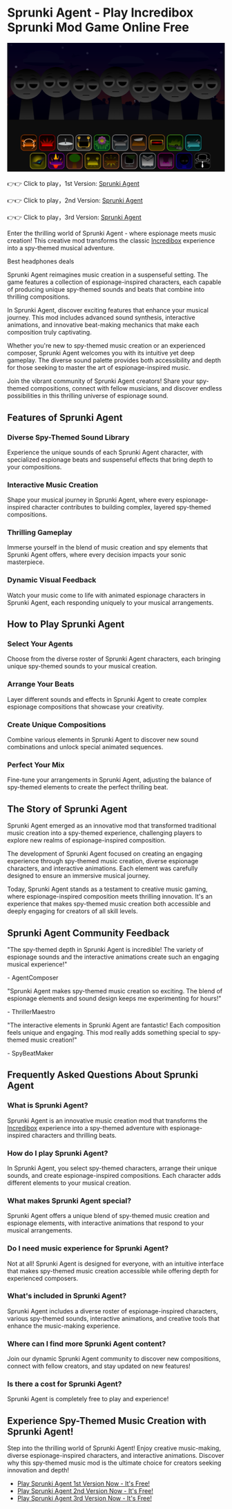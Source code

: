 # Sprunki Agent - Play Incredibox Sprunki Mod Game Online Free

![Sprunki Agent](https://raw.githubusercontent.com/sprunkiscrunkly/sprunki-agent/refs/heads/main/sprunki-agent.png "Sprunki Agent")

👉👉 Click to play，1st Version: [Sprunki Agent](https://sprunksters.com/sprunki-agent/ "Sprunki Agent")

👉👉 Click to play，2nd Version: [Sprunki Agent](https://sprunkiscrunkly.com/sprunki-agent/ "Sprunki Agent")

👉👉 Click to play，3rd Version: [Sprunki Agent](https://sprunkipyramixed.com/sprunki-agent/ "Sprunki Agent")

Enter the thrilling world of Sprunki Agent - where espionage meets music creation! This creative mod transforms the classic [ Incredibox](https://sprunkipyramixed.com/sprunki-agent/#) experience into a spy-themed musical adventure.

Best headphones deals



Sprunki Agent reimagines music creation in a suspenseful setting. The game features a collection of espionage-inspired characters, each capable of producing unique spy-themed sounds and beats that combine into thrilling compositions.

In Sprunki Agent, discover exciting features that enhance your musical journey. This mod includes advanced sound synthesis, interactive animations, and innovative beat-making mechanics that make each composition truly captivating.

Whether you're new to spy-themed music creation or an experienced composer, Sprunki Agent welcomes you with its intuitive yet deep gameplay. The diverse sound palette provides both accessibility and depth for those seeking to master the art of espionage-inspired music.

Join the vibrant community of Sprunki Agent creators! Share your spy-themed compositions, connect with fellow musicians, and discover endless possibilities in this thrilling universe of espionage sound.

## Features of Sprunki Agent

### Diverse Spy-Themed Sound Library

Experience the unique sounds of each Sprunki Agent character, with specialized espionage beats and suspenseful effects that bring depth to your compositions.

### Interactive Music Creation

Shape your musical journey in Sprunki Agent, where every espionage-inspired character contributes to building complex, layered spy-themed compositions.

### Thrilling Gameplay

Immerse yourself in the blend of music creation and spy elements that Sprunki Agent offers, where every decision impacts your sonic masterpiece.

### Dynamic Visual Feedback

Watch your music come to life with animated espionage characters in Sprunki Agent, each responding uniquely to your musical arrangements.

## How to Play Sprunki Agent

### Select Your Agents

Choose from the diverse roster of Sprunki Agent characters, each bringing unique spy-themed sounds to your musical creation.

### Arrange Your Beats

Layer different sounds and effects in Sprunki Agent to create complex espionage compositions that showcase your creativity.

### Create Unique Compositions

Combine various elements in Sprunki Agent to discover new sound combinations and unlock special animated sequences.

### Perfect Your Mix

Fine-tune your arrangements in Sprunki Agent, adjusting the balance of spy-themed elements to create the perfect thrilling beat.

## The Story of Sprunki Agent

Sprunki Agent emerged as an innovative mod that transformed traditional music creation into a spy-themed experience, challenging players to explore new realms of espionage-inspired composition.

The development of Sprunki Agent focused on creating an engaging experience through spy-themed music creation, diverse espionage characters, and interactive animations. Each element was carefully designed to ensure an immersive musical journey.

Today, Sprunki Agent stands as a testament to creative music gaming, where espionage-inspired composition meets thrilling innovation. It's an experience that makes spy-themed music creation both accessible and deeply engaging for creators of all skill levels.

## Sprunki Agent Community Feedback

"The spy-themed depth in Sprunki Agent is incredible! The variety of espionage sounds and the interactive animations create such an engaging musical experience!"

\- AgentComposer

"Sprunki Agent makes spy-themed music creation so exciting. The blend of espionage elements and sound design keeps me experimenting for hours!"

\- ThrillerMaestro

"The interactive elements in Sprunki Agent are fantastic! Each composition feels unique and engaging. This mod really adds something special to spy-themed music creation!"

\- SpyBeatMaker

## Frequently Asked Questions About Sprunki Agent

### What is Sprunki Agent?

Sprunki Agent is an innovative music creation mod that transforms the [ Incredibox](https://sprunkipyramixed.com/sprunki-agent/#) experience into a spy-themed adventure with espionage-inspired characters and thrilling beats.

### How do I play Sprunki Agent?

In Sprunki Agent, you select spy-themed characters, arrange their unique sounds, and create espionage-inspired compositions. Each character adds different elements to your musical creation.

### What makes Sprunki Agent special?

Sprunki Agent offers a unique blend of spy-themed music creation and espionage elements, with interactive animations that respond to your musical arrangements.

### Do I need music experience for Sprunki Agent?

Not at all! Sprunki Agent is designed for everyone, with an intuitive interface that makes spy-themed music creation accessible while offering depth for experienced composers.

### What's included in Sprunki Agent?

Sprunki Agent includes a diverse roster of espionage-inspired characters, various spy-themed sounds, interactive animations, and creative tools that enhance the music-making experience.

### Where can I find more Sprunki Agent content?

Join our dynamic Sprunki Agent community to discover new compositions, connect with fellow creators, and stay updated on new features!

### Is there a cost for Sprunki Agent?

Sprunki Agent is completely free to play and experience!

## Experience Spy-Themed Music Creation with Sprunki Agent!

Step into the thrilling world of Sprunki Agent! Enjoy creative music-making, diverse espionage-inspired characters, and interactive animations. Discover why this spy-themed music mod is the ultimate choice for creators seeking innovation and depth!

- [Play Sprunki Agent 1st Version Now - It's Free!](https://sprunksters.com/sprunki-agent/)
- [Play Sprunki Agent 2nd Version Now - It's Free!](https://sprunkiscrunkly.com/sprunki-agent/)
- [Play Sprunki Agent 3rd Version Now - It's Free!](https://sprunkipyramixed.com/sprunki-agent/)
